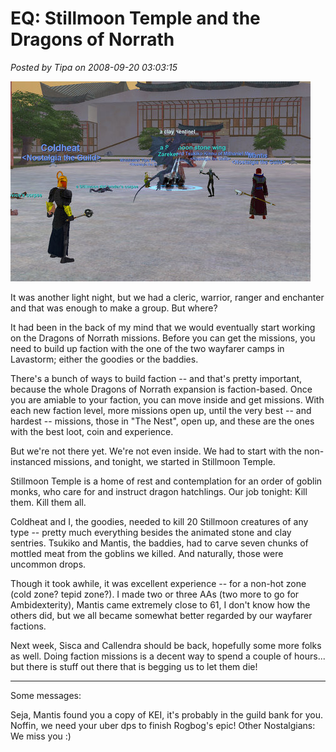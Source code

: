 # EQ: Stillmoon Temple and the Dragons of Norrath

*Posted by Tipa on 2008-09-20 03:03:15*

![](../../../uploads/2008/09/eqgame-2008-09-19-20-32-11-82.jpg "eqgame-2008-09-19-20-32-11-82")

It was another light night, but we had a cleric, warrior, ranger and enchanter and that was enough to make a group. But where?

It had been in the back of my mind that we would eventually start working on the Dragons of Norrath missions. Before you can get the missions, you need to build up faction with the one of the two wayfarer camps in Lavastorm; either the goodies or the baddies.

There's a bunch of ways to build faction -- and that's pretty important, because the whole Dragons of Norrath expansion is faction-based. Once you are amiable to your faction, you can move inside and get missions. With each new faction level, more missions open up, until the very best -- and hardest -- missions, those in "The Nest", open up, and these are the ones with the best loot, coin and experience.

But we're not there yet. We're not even inside. We had to start with the non-instanced missions, and tonight, we started in Stillmoon Temple.

Stillmoon Temple is a home of rest and contemplation for an order of goblin monks, who care for and instruct dragon hatchlings. Our job tonight: Kill them. Kill them all.

Coldheat and I, the goodies, needed to kill 20 Stillmoon creatures of any type -- pretty much everything besides the animated stone and clay sentries. Tsukiko and Mantis, the baddies, had to carve seven chunks of mottled meat from the goblins we killed. And naturally, those were uncommon drops.

Though it took awhile, it was excellent experience -- for a non-hot zone (cold zone? tepid zone?). I made two or three AAs (two more to go for Ambidexterity), Mantis came extremely close to 61, I don't know how the others did, but we all became somewhat better regarded by our wayfarer factions.

Next week, Sisca and Callendra should be back, hopefully some more folks as well. Doing faction missions is a decent way to spend a couple of hours... but there is stuff out there that is begging us to let them die!

---

Some messages:

Seja, Mantis found you a copy of KEI, it's probably in the guild bank for you.
Noffin, we need your uber dps to finish Rogbog's epic!
Other Nostalgians: We miss you :)

